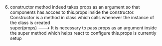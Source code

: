 6. constructor method indeed takes props as an argument so that components has accces to this.props inside the constructor. Constructor is a method in class which calls whenever the instance of the class is created <br/>
super(props) ---> It is necessary to pass props as an argument inside the super method which helps react to configure this.props is currently setup
